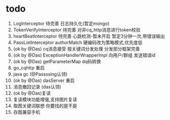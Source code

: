 # todo

1. LogInterceptor 待完善 日志持久化(暂定mongo)
2. TokenVerifyInterceptor 待完善 对非cq_http消息进行token校验
3. heartBeatInterceptor 待完善 心跳检测-暂未开启 暂定3分钟一次,带错误输出
4. PassListInterceptor authorMatch 硬编码改为策略模式,优先度低
5. (ok by @Das) cq消息接受 按关键词分发处理 分发部分框架完善
6. (ok by @Das) ExceptionHandlerWrapperImpl 向用户/群组 发送错误id
7. (ok by @Das) getParameterMap dq码转换
8. go_cqhttp 重启
9. java gc (@Passssing认领)
10. (ok by @Das) dasServer 重启
11. 消息撤回记录 (das认领)
12. (ok by @Das)复读
13. 复读模块功能增强,支持图片复读
14. 取图关键词联想 你要找的是不是
15. 存图兼容手机